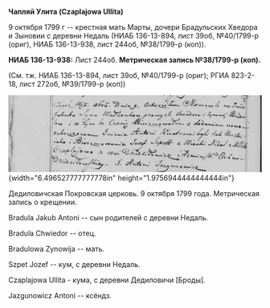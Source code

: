 **Чапляй Улита (Czaplajowa Ullita)**

9 октября 1799 г -- крестная мать Марты, дочери Брадульских Хведора и
Зыновии с деревни Недаль (НИАБ 136-13-894, лист 39об, №40/1799-р (ориг),
НИАБ 136-13-938, лист 244об, №38/1799-р (коп)).

**НИАБ 136-13-938:** Лист 244об. **Метрическая запись №38/1799-р
(коп).**

(См. тж. НИАБ 136-13-894, лист 39об, №40/1799-р (ориг); РГИА 823-2-18,
лист 272об, №39/1799-р (коп))

![](./media/6756fb632084e7b6a670ed6d133da0264fe6af5d.png){width="6.496527777777778in"
height="1.9756944444444444in"}

Дедиловичская Покровская церковь. 9 октября 1799 года. Метрическая
запись о крещении.

Bradula Jakub Antoni -- сын родителей с деревни Недаль.

Bradula Chwiedor -- отец.

Bradulowa Zynowija -- мать.

Szpet Jozef -- кум, с деревни Недаль.

Czaplajowa Ullita - кума, с деревни Дедиловичи \[Броды\].

Jazgunowicz Antoni -- ксёндз.
